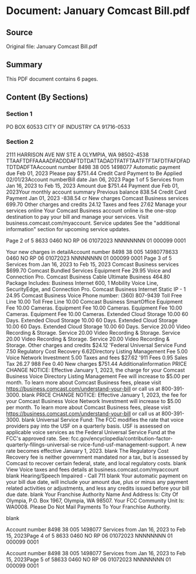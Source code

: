 # Document: January Comcast Bill.pdf

## Source
Original file: January Comcast Bill.pdf

## Summary
This PDF document contains 6 pages.

## Content (By Sections)

### Section 1
PO BOX 60533
CITY OF INDUSTRY CA   91716-0533

### Section 2
2111 HARRISON AVE NW STE A
OLYMPIA, WA 98502-4538
TTAAFTDFFAAAADFADDDAFTDTDATTADADTFATFTAATFTFTAFDTFAFDFADTDTDADFTAAccount number 8498 38 005 1498077
Automatic payment due Feb 01, 2023
Please pay $751.44
Credit Card Payment to Be Applied 02/01/23Account numberBill date Jan 06, 2023 Page 1 of 5
Services from Jan 16, 2023 to Feb 15, 2023
Amount due $751.44
Payment due Feb 01, 2023Your monthly account summary
Previous balance 838.54
Credit Card Payment Jan 01, 2023 -838.54 cr
New charges 
Comcast Business services 699.70
Other charges and credits 24.12
Taxes and fees 27.62
Manage your services online
Your Comcast Business account online is the one-stop
destination to pay your bill and manage your services.
Visit business.comcast.com/myaccount.
Service updates
See the "additional information" section for upcoming service
updates.

Page 2 of 5 8633 0460  NO RP 06 01072023 NNNNNNNN 01 000099  0001

Your new charges in detailAccount number
8498 38 005 14980778633 0460  NO RP 06 01072023 NNNNNNNN 01 000099  0001 Page 3 of 5
Services from Jan 16, 2023 to Feb 15, 2023
Comcast Business services $699.70
Comcast Bundled Services
Equipment Fee 29.95
Voice and Connection Pro.
Comcast Business Cable
Ultimate Business 464.80
Package Includes: Business Internet 600, 1 Mobility
Voice Line, SecurityEdge, and Connection Pro.
Comcast Business Internet
Static IP - 1 24.95
Comcast Business Voice
Phone number:
(360) 807-9439
Toll Free Line 10.00
Toll Free Line 10.00
Comcast Business SmartOffice
Equipment Fee 10.00
Cameras.
Equipment Fee 10.00
Cameras.
Equipment Fee 10.00
Cameras.
Equipment Fee 10.00
Cameras.
Extended Cloud Storage 10.00
60 Days.
Extended Cloud Storage 10.00
60 Days.
Extended Cloud Storage 10.00
60 Days.
Extended Cloud Storage 10.00
60 Days.
Service 20.00
Video Recording & Storage.
Service 20.00
Video Recording & Storage.
Service 20.00
Video Recording & Storage.
Service 20.00
Video Recording & Storage.
Other charges and credits $24.12
'Federal Universal Service Fund 7.50
Regulatory Cost Recovery 6.62Directory Listing Management Fee 5.00
Voice Network Investment 5.00
Taxes and fees $27.62
'911 Fees 0.95
Sales Tax 26.27
988 Fee 0.40
New charges $751.44
Additionalinformation
PRICE CHANGE NOTICE: Effective January 1, 2023, the charge for 
your Comcast Business Voice Directory Listing Management Fee will 
increase to $5.00 per month. To learn more about Comcast Business 
fees, please visit https://business.comcast.com/understand-your-bill 
or call us at 800-391-3000.
blank
PRICE CHANGE NOTICE: Effective January 1, 2023, the fee for your 
Comcast Business Voice Network Investment will increase to $5.00 
per month. To learn more about Comcast Business fees, please visit 
https://business.comcast.com/understand-your-bill or call us at 
800-391-3000.
blank
Universal Service Fund: The FCC modifies the rate that voice 
providers pay into the USF on a quarterly basis. USF is assessed on 
applicable voice services as the Federal Universal Service Fund at the 
FCC's approved rate. See: 
fcc.gov/encyclopedia/contribution-factor-quarterly-filings-universal-se
rvice-fund-usf-management-support. A new rate becomes effective 
January 1, 2023.
blank
The Regulatory Cost Recovery fee is neither government mandated 
nor a tax, but is assessed by Comcast to recover certain federal, 
state, and local regulatory costs.
blank
View Voice taxes and fees details at 
business.comcast.com/myaccount
blank
Hearing/Speech Impaired - Call 711
blank
Your automatic payment on your bill due date, will include your 
amount due, plus or minus any payment related activities or 
adjustments, and less any credits issued before your bill due date.
blank
Your Franchise Authority Name And Address Is:
City Of Olympia, P.O. Box 1967, Olympia, WA 98507.
Your FCC Community Unit Is: WA0008.  Please Do Not Mail 
Payments To Your Franchise Authority.
 
blank

Account number
8498 38 005 1498077
Services from Jan 16, 2023 to Feb 15, 2023Page 4 of 5 8633 0460  NO RP 06 01072023 NNNNNNNN 01 000099  0001

Account number
8498 38 005 1498077
Services from Jan 16, 2023 to Feb 15, 2023Page 5 of 58633 0460  NO RP 06 01072023 NNNNNNNN 01 000099  0001

